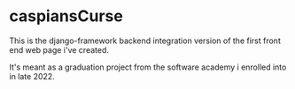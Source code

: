 # caspiansCurse

This is the django-framework backend integration version of the first front end web page i've created.

It's meant as a graduation project from the software academy i enrolled into in late 2022.
